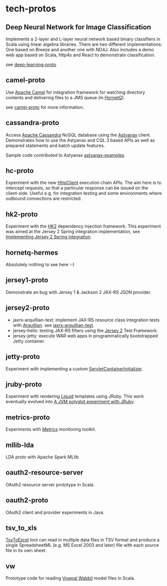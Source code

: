 # tech-protos

## Deep Neural Network for Image Classification

Implements a 2-layer and L-layer neural network based binary classifiers in Scala
using linear algebra libraries.
There are two different implementations: One based on Breeze and another one with ND4J.
Also includes a demo web app based on Scala, http4s and React to demonstrate classification.

see [deep-learning-proto](deep-learning-proto)

## camel-proto

Use [Apache Camel](http://camel.apache.org/) for integration framework for watching directory contents and
delivering files to a JMS queue (in [HornetQ](http://hornetq.jboss.org/)).

see [camel-proto](camel-proto) for more information.

## cassandra-proto

Access [Apache Cassandra](http://cassandra.apache.org/) NoSQL database using the [Astyanax](https://github.com/Netflix/astyanax/) client.
Demonstrates how to use the Astyanax and CQL 3 based APIs as well as prepared statements and batch update features.

Sample code contributed to Astyanax [astyanax-examples](https://github.com/Netflix/astyanax/tree/master/astyanax-examples).

## hc-proto

Experiment with the new [HttpClient](http://hc.apache.org/) execution chain APIs.
The aim here is to intercept requests, so that a particular response can be issued on the client-side.
Useful e.g. for integration testing and some environments where outbound connections are restricted.

## hk2-proto

Experiment with the [HK2](https://hk2.java.net/) dependency injection framework.
This experiment was aimed at the Jersey 2 Spring integration implementation, see
[Implementing Jersey 2 Spring integration](http://practicingtechie.com/2014/02/08/implementing-jersey-2-spring-integration/).

## hornetq-hermes

Absolutely nothing to see here :-)

## jersey1-proto

Demonstrate an bug with Jersey 1 & Jackson 2 JAX-RS JSON provider.

## jersey2-proto

* jaxrs-arquillian-test: implement JAX-RS resource class integration tests with [Arquillian](http://arquillian.org/).
  see [jaxrs-arquillian-test](jersey2-proto/jaxrs-arquillian-test).
* jersey-hello: testing JAX-RS filters using the [Jersey 2](https://jersey.java.net/) Test Framework.
* jersey-jetty: execute WAR web apps in programmatically bootstrapped Jetty container.

## jetty-proto

Experiment with implementing a custom [ServletContainerInitializer](http://docs.oracle.com/javaee/6/api/javax/servlet/ServletContainerInitializer.html).

## jruby-proto

Experiment with rendering [Liquid](http://liquidmarkup.org/) templates using JRuby.
This work eventually evolved into
[A JVM polyglot experiment with JRuby](http://practicingtechie.com/2013/01/21/a-jvm-polyglot-experiment-with-jruby/).

## metrics-proto

Experiments with [Metrics](http://metrics.codahale.com/) monitoring toolkit.

## mllib-lda

LDA proto with Apache Spark MLlib

## oauth2-resource-server

OAuth2 resource server prototype in Scala.

## oauth2-proto

OAuth2 client and provider experiments in Java.

## tsv_to_xls

[TsvToExcel](tsv_to_xls) tool can read in multiple data files in TSV format and produce a single
SpreadsheetML (e.g. MS Excel 2003 and later) file with each source file in its own sheet.

## vw

Prototype code for reading [Vowpal Wabbit](https://github.com/JohnLangford/vowpal_wabbit) model files in Scala.
